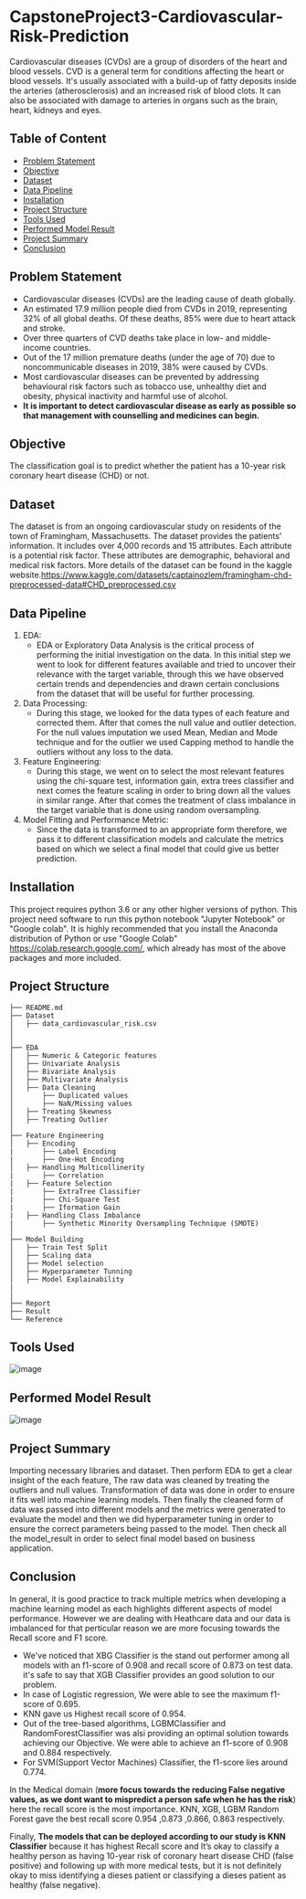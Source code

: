 # CapstoneProject3-Cardiovascular-Risk-Prediction
Cardiovascular diseases (CVDs) are a group of disorders of the heart and blood vessels. 
CVD is a general term for conditions affecting the heart or blood vessels. It's usually associated with a build-up of fatty deposits inside the arteries (atherosclerosis) and an increased risk of blood clots. It can also be associated with damage to arteries in organs such as the brain, heart, kidneys and eyes.


## Table of Content
  * [Problem Statement](#problem-statement)
  * [Objective](#objective)
  * [Dataset](#dataset)
  * [Data Pipeline](#data-pipeline)
  * [Installation](#installation)
  * [Project Structure](#project-structure)
  * [Tools Used](#tools-used)
  * [Performed Model Result](#performed-model-Result)
  * [Project Summary](#project-summary)
  * [Conclusion](#conclusion)


## Problem Statement
* Cardiovascular diseases (CVDs) are the leading cause of death globally.
* An estimated 17.9 million people died from CVDs in 2019, representing 32% of all global deaths. Of these deaths, 85% were due to heart attack and stroke.
* Over three quarters of CVD deaths take place in low- and middle-income countries.
* Out of the 17 million premature deaths (under the age of 70) due to noncommunicable diseases in 2019, 38% were caused by CVDs.
* Most cardiovascular diseases can be prevented by addressing behavioural risk factors such as tobacco use, unhealthy diet and obesity, physical inactivity and harmful use of alcohol.
* **It is important to detect cardiovascular disease as early as possible so that management with counselling and medicines can begin.**


## Objective
The classification goal is to predict whether the patient has a 10-year risk coronary heart disease (CHD) or not.


## Dataset
The dataset is from an ongoing cardiovascular study on residents of the town of Framingham, Massachusetts. The dataset provides the patients’ information. It includes over 4,000 records and 15 attributes. Each attribute is a potential risk factor. These attributes are demographic, behavioral and medical risk factors. 
More details of the dataset can be found in the kaggle website.https://www.kaggle.com/datasets/captainozlem/framingham-chd-preprocessed-data#CHD_preprocessed.csv


## Data Pipeline
1. EDA: 
    - EDA or Exploratory Data Analysis is the critical process of performing the initial investigation  on the data.  In this initial step we went to look for different features available and tried to uncover their relevance with the target variable, through this we have observed certain trends and dependencies and drawn  certain conclusions from the dataset that will be useful for further processing.
2. Data Processing: 
    - During this stage, we looked for the data types of each feature and  corrected them. After that comes the null value and outlier detection. For the null values imputation we used Mean, Median and Mode technique and for the outlier we used Capping method to handle the outliers without any loss to the data.
3. Feature Engineering: 
    - During this stage, we went on to select the most relevant  features using the chi-square test, information gain, extra trees classifier and next comes the feature scaling in order to bring down all the values in similar range. After that comes the treatment of class imbalance in the target variable that  is done using random oversampling.
4. Model Fitting and Performance Metric: 
    - Since the data is transformed to an appropriate form  therefore, we pass it to different classification models and calculate the metrics based on which we select a final model that could give us better prediction.
    
    
## Installation
This project requires python 3.6 or any other higher versions of python.
This project need software to run this python notebook "Jupyter Notebook" or "Google colab". It is highly recommended that you install the Anaconda distribution of Python or use "Google Colab" https://colab.research.google.com/, which already has most of the above packages and more included.
 

## Project Structure
```
├── README.md
├── Dataset 
│   ├── data_cardiovascular_risk.csv
│
│
├── EDA
│   ├── Numeric & Categoric features
│   ├── Univariate Analysis
│   ├── Bivariate Analysis
│   ├── Multivariate Analysis
│   ├── Data Cleaning
│       ├── Duplicated values
│       ├── NaN/Missing values
│   ├── Treating Skewness
│   ├── Treating Outlier 
│
├── Feature Engineering
│   ├── Encoding
|       ├── Label Encoding
|       ├── One-Hot Encoding
│   ├── Handling Multicollinerity
|       ├── Correlation
|   ├── Feature Selection
|       ├── ExtraTree Classifier
|       ├── Chi-Square Test
|       ├── Iformation Gain
|   ├── Handling Class Imbalance
|       ├── Synthetic Minority Oversampling Technique (SMOTE)
│
├── Model Building
│   ├── Train Test Split
│   ├── Scaling data
│   ├── Model selection
│   ├── Hyperparameter Tunning
│   ├── Model Explainability
|
│   
├── Report
├── Result
└── Reference
```


## Tools Used
![image](https://raw.githubusercontent.com/Jayeshdahiwale/images/main/image.png)

## Performed Model Result
![image](https://raw.githubusercontent.com/Jayeshdahiwale/images/main/Capture.PNG)


## Project Summary
Importing necessary libraries and dataset. Then perform EDA to get a clear insight of the each feature, The raw data was cleaned by treating the outliers and null values. Transformation of data was done in order to ensure it fits well into machine learning models. Then finally the cleaned form of data was passed into different models and the metrics were generated to evaluate the model and then we did hyperparameter tuning in order to ensure the correct parameters being passed to the model. Then check all the model_result in order to select final model based on business application.


## Conclusion
In general, it is good practice to track multiple metrics when developing a machine learning model as each highlights different aspects of model performance. However we are dealing with Heathcare data and our data is imbalanced for that perticular reason we are more focusing towards the Recall score and F1 score.

   - We've noticed that XBG Classifier is the stand out performer among all models with an f1-score of 0.908 and recall score of 0.873 on test data. it's safe to say that XGB Classifier provides an good solution to our problem.
   - In case of Logistic regression, We were able to see the maximum f1-score of 0.695.
   - KNN gave us Highest recall score of 0.954.
   - Out of the tree-based algorithms, LGBMClassifier and RandomForestClassifier was alsi providing an optimal solution towards achieving our Objective. We were able to achieve an f1-score of 0.908 and 0.884 respectively.
   - For SVM(Support Vector Machines) Classifier, the f1-score lies around 0.774.

In the Medical domain (**more focus towards the reducing False negative values, as we dont want to mispredict a person safe when he has the risk**) here the recall score is the most importance. KNN, XGB, LGBM Random Forest gave the best recall score 0.954 ,0.873 ,0.866, 0.863 respectively.

Finally, **The models that can be deployed according to our study is KNN Classifier** because it has highest Recall score and It’s okay to classify a healthy person as having 10-year risk of coronary heart disease CHD (false positive) and following up with more medical tests, but it is not definitely okay to miss identifying a dieses patient or classifying a dieses patient as healthy (false negative).
